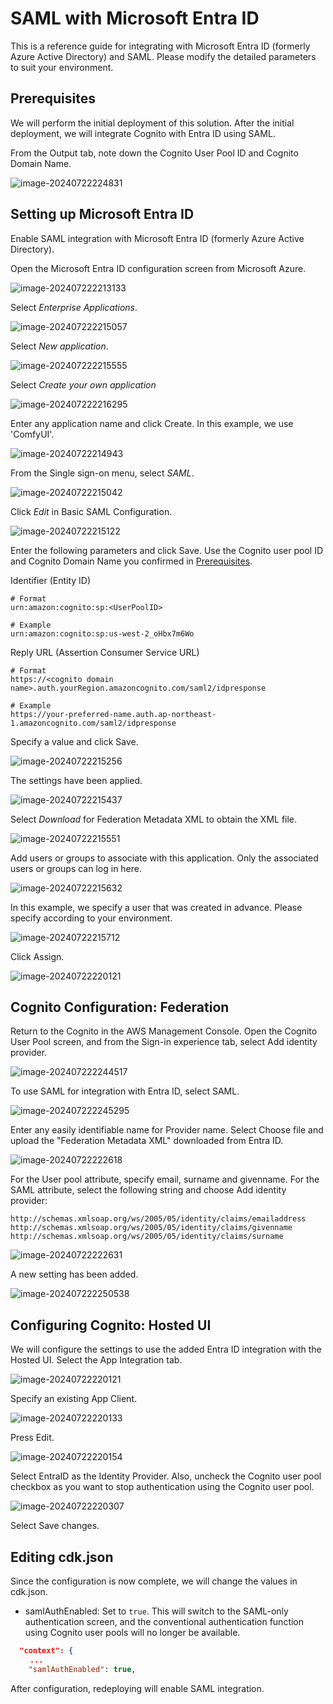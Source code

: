 # SAML with Microsoft Entra ID

This is a reference guide for integrating with Microsoft Entra ID (formerly Azure Active Directory) and SAML. Please modify the detailed parameters to suit your environment.

## Prerequisites

We will perform the initial deployment of this solution. After the initial deployment, we will integrate Cognito with Entra ID using SAML.

From the Output tab, note down the Cognito User Pool ID and Cognito Domain Name.

![image-20240722224831](assets/SAML_WITH_ENTRA_ID/image-20240722224831.png)


## Setting up Microsoft Entra ID

Enable SAML integration with Microsoft Entra ID (formerly Azure Active Directory).

Open the Microsoft Entra ID configuration screen from Microsoft Azure.

![image-202407222213133](assets/SAML_WITH_ENTRA_ID/image-20240722221313.png)

Select *Enterprise Applications*.

![image-202407222215057](assets/SAML_WITH_ENTRA_ID/image-20240722221505.png)

Select *New application*.

![image-202407222215555](assets/SAML_WITH_ENTRA_ID/image-20240722221555.png)

Select *Create your own application*

![image-202407222216295](assets/SAML_WITH_ENTRA_ID/image-20240722221629.png)

Enter any application name and click Create. In this example, we use 'ComfyUI'.

![image-20240722214943](assets/SAML_WITH_ENTRA_ID/image-20240722214943.png)

From the Single sign-on menu, select *SAML*.

![image-20240722215042](assets/SAML_WITH_ENTRA_ID/image-20240722215042.png)

Click *Edit* in Basic SAML Configuration.

![image-20240722215122](assets/SAML_WITH_ENTRA_ID/image-20240722215122.png)

Enter the following parameters and click Save. Use the Cognito user pool ID and Cognito Domain Name you confirmed in [Prerequisites](#Prerequisites).

Identifier (Entity ID) 

```
# Format
urn:amazon:cognito:sp:<UserPoolID>

# Example
urn:amazon:cognito:sp:us-west-2_oHbx7m6Wo
```

Reply URL (Assertion Consumer Service URL)

```
# Format
https://<cognito domain name>.auth.yourRegion.amazoncognito.com/saml2/idpresponse

# Example
https://your-preferred-name.auth.ap-northeast-1.amazoncognito.com/saml2/idpresponse
```

Specify a value and click Save.

![image-20240722215256](assets/SAML_WITH_ENTRA_ID/image-20240722215256.png)

The settings have been applied.

![image-20240722215437](assets/SAML_WITH_ENTRA_ID/image-20240722215437.png)

Select *Download* for Federation Metadata XML to obtain the XML file.

![image-20240722215551](assets/SAML_WITH_ENTRA_ID/image-20240722215551.png)

Add users or groups to associate with this application. Only the associated users or groups can log in here.

![image-20240722215632](assets/SAML_WITH_ENTRA_ID/image-20240722215632.png)

In this example, we specify a user that was created in advance. Please specify according to your environment.

![image-20240722215712](assets/SAML_WITH_ENTRA_ID/image-20240722215712.png)

Click Assign.

![image-20240722220121](assets/SAML_WITH_ENTRA_ID/image-20240722220121.png)

## Cognito Configuration: Federation

Return to the Cognito  in the AWS Management Console.
Open the Cognito User Pool screen, and from the Sign-in experience tab, select Add identity provider.

![image-202407222244517](assets/SAML_WITH_ENTRA_ID/image-20240722224451.png)

To use SAML for integration with Entra ID, select SAML.

![image-202407222245295](assets/SAML_WITH_ENTRA_ID/image-20240722224529.png)

Enter any easily identifiable name for Provider name.
Select Choose file and upload the "Federation Metadata XML" downloaded from Entra ID.

![image-20240722222618](assets/SAML_WITH_ENTRA_ID/image-20240722222618.png)

For the User pool attribute, specify email, surname and givenname.
For the SAML attribute, select the following string and choose Add identity provider:

```
http://schemas.xmlsoap.org/ws/2005/05/identity/claims/emailaddress
http://schemas.xmlsoap.org/ws/2005/05/identity/claims/givenname
http://schemas.xmlsoap.org/ws/2005/05/identity/claims/surname
```

![image-20240722222631](assets/SAML_WITH_ENTRA_ID/image-20240722222631.png)

A new setting has been added.

![image-202407222250538](assets/SAML_WITH_ENTRA_ID/image-202407222250538.png)

## Configuring Cognito: Hosted UI

We will configure the settings to use the added Entra ID integration with the Hosted UI. Select the App Integration tab.

![image-20240722220121](assets/SAML_WITH_ENTRA_ID/image-20240722220121.png)

Specify an existing App Client.

![image-20240722220133](assets/SAML_WITH_ENTRA_ID/image-20240722220133.png)

Press Edit.

![image-20240722220154](assets/SAML_WITH_ENTRA_ID/image-20240722220154.png)

Select EntraID as the Identity Provider. Also, uncheck the Cognito user pool checkbox as you want to stop authentication using the Cognito user pool.

![image-20240722220307](assets/SAML_WITH_ENTRA_ID/image-20240722220307.png)

Select Save changes.

## Editing cdk.json

Since the configuration is now complete, we will change the values in cdk.json.

- samlAuthEnabled: Set to `true`. This will switch to the SAML-only authentication screen, and the conventional authentication function using Cognito user pools will no longer be available.

```json
  "context": {
　　 ...
    "samlAuthEnabled": true,
```

After configuration, redeploying will enable SAML integration.
